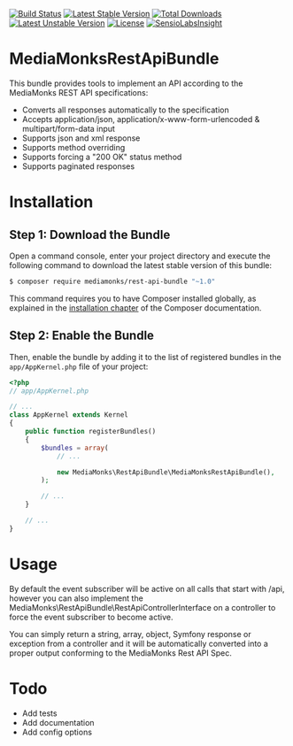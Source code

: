 [![Build Status](https://travis-ci.org/MediaMonks/symfony-rest-api-bundle.svg?branch=master)](https://travis-ci.org/MediaMonks/symfony-rest-api-bundle)
[![Latest Stable Version](https://poser.pugx.org/mediamonks/rest-api-bundle/v/stable)](https://packagist.org/packages/mediamonks/rest-api-bundle)
[![Total Downloads](https://poser.pugx.org/mediamonks/rest-api-bundle/downloads)](https://packagist.org/packages/mediamonks/rest-api-bundle)
[![Latest Unstable Version](https://poser.pugx.org/mediamonks/rest-api-bundle/v/unstable)](https://packagist.org/packages/mediamonks/rest-api-bundle)
[![License](https://poser.pugx.org/mediamonks/rest-api-bundle/license)](https://packagist.org/packages/mediamonks/rest-api-bundle)
[![SensioLabsInsight](https://insight.sensiolabs.com/projects/c42e43fd-9c7b-47e1-8264-3a98961e9236/mini.png)](https://insight.sensiolabs.com/projects/c42e43fd-9c7b-47e1-8264-3a98961e9236)

MediaMonksRestApiBundle
=======

This bundle provides tools to implement an API according to the MediaMonks REST API specifications:

- Converts all responses automatically to the specification
- Accepts application/json, application/x-www-form-urlencoded & multipart/form-data input
- Supports json and xml response
- Supports method overriding
- Supports forcing a "200 OK" status method
- Supports paginated responses

Installation
============

Step 1: Download the Bundle
---------------------------

Open a command console, enter your project directory and execute the
following command to download the latest stable version of this bundle:

```bash
$ composer require mediamonks/rest-api-bundle "~1.0"
```

This command requires you to have Composer installed globally, as explained
in the [installation chapter](https://getcomposer.org/doc/00-intro.md)
of the Composer documentation.

Step 2: Enable the Bundle
-------------------------

Then, enable the bundle by adding it to the list of registered bundles
in the `app/AppKernel.php` file of your project:

```php
<?php
// app/AppKernel.php

// ...
class AppKernel extends Kernel
{
    public function registerBundles()
    {
        $bundles = array(
            // ...

            new MediaMonks\RestApiBundle\MediaMonksRestApiBundle(),
        );

        // ...
    }

    // ...
}
```

Usage
=====

By default the event subscriber will be active on all calls that start with /api, however you can also implement
the MediaMonks\RestApiBundle\RestApiControllerInterface on a controller to force the event subscriber to become active.

You can simply return a string, array, object, Symfony response or exception from a controller and it will be
automatically converted into a proper output conforming to the MediaMonks Rest API Spec.

Todo
====

- Add tests
- Add documentation
- Add config options
